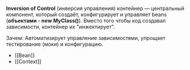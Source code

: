 **Inversion of Control** (инверсия управления) контейнер — центральный компонент, который создаёт, конфигурирует и управляет beans (**объектами - new MyClass()**). Вместо того чтобы код создавал зависимости, контейнер их "инжектирует".

Зачем: Автоматизирует управление зависимостями, упрощает тестирование (моки) и конфигурацию.


- [[Bean]]
- [[Context]]


